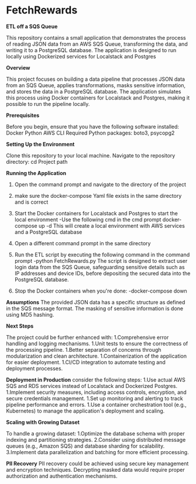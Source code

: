 # FetchRewards

**ETL off a SQS Queue**

This repository contains a small application that demonstrates the process of reading JSON data from an AWS SQS Queue, transforming the data, and writing it to a PostgreSQL database. The application is designed to run locally using Dockerized services for Localstack and Postgres

**Overview**

This project focuses on building a data pipeline that processes JSON data from an SQS Queue, applies transformations, masks sensitive information, and stores the data in a PostgreSQL database. The application simulates this process using Docker containers for Localstack and Postgres, making it possible to run the pipeline locally.

**Prerequisites**

Before you begin, ensure that you have the following software installed:
 Docker
 Python
 AWS CLI
 Required Python packages: boto3, psycopg2

**Setting Up the Environment**

Clone this repository to your local machine.
Navigate to the repository directory: cd Project path

**Running the Application**
1. Open the command prompt and navigate to the directory of the project
2. make sure the docker-compose Yaml file exists in the same directory and is correct
3. Start the Docker containers for Localstack and Postgres to start the local environment
   -Use the following cmd in the cmd prompt
       docker-compose up -d
   This will create a local environment with AWS services and a PostgreSQL database
4. Open a different command prompt in the same directory
5. Run the ETL script by executing the following command in the command prompt
   -python FetchRewards.py
The script is designed to extract user login data from the SQS Queue, safeguarding sensitive details such as IP addresses and device IDs, before depositing the secured data into the PostgreSQL database.

6. Stop the Docker containers when you're done:
   -docker-compose down

**Assumptions**
The provided JSON data has a specific structure as defined in the SQS message format.
The masking of sensitive information is done using MD5 hashing.

**Next Steps**

The project could be further enhanced with:
1.Comprehensive error handling and logging mechanisms.
1.Unit tests to ensure the correctness of the processing pipeline.
1.Better separation of concerns through modularization and clean architecture.
1.Containerization of the application for easier deployment.
1.CI/CD integration to automate testing and deployment processes.

**Deployment in Production**
consider the following steps:
1.Use actual AWS SQS and RDS services instead of Localstack and Dockerized Postgres.
1.Implement security measures, including access controls, encryption, and secure credentials management.
1.Set up monitoring and alerting to track pipeline performance and errors.
1.Use a container orchestration tool (e.g., Kubernetes) to manage the application's deployment and scaling.

**Scaling with Growing Dataset**

To handle a growing dataset:
1.Optimize the database schema with proper indexing and partitioning strategies.
2.Consider using distributed message queues (e.g., Amazon SQS) and database sharding for scalability.
3.Implement data parallelization and batching for more efficient processing.

**PII Recovery**
PII recovery could be achieved using secure key management and encryption techniques. Decrypting masked data would require proper authorization and authentication mechanisms.
   

 
